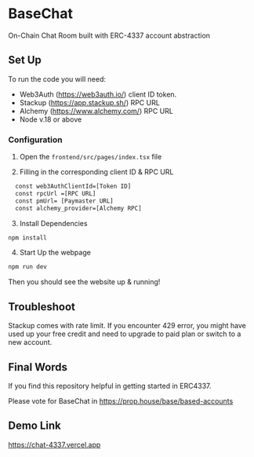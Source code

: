 
# BaseChat

On-Chain Chat Room built with ERC-4337 account abstraction 

## Set Up

To run the code you will need: 

-  Web3Auth (https://web3auth.io/) client ID token.
- Stackup  (https://app.stackup.sh/) RPC URL
- Alchemy (https://www.alchemy.com/) RPC URL  
- Node v.18 or above

### Configuration



1.  Open the `frontend/src/pages/index.tsx` file 

2.  Filling in the corresponding client ID & RPC URL

```bash
  const web3AuthClientId=[Token ID]
  const rpcUrl =[RPC URL]
  const pmUrl= [Paymaster URL]
  const alchemy_provider=[Alchemy RPC]
```

3. Install Dependencies

```bash
npm install
```
4. Start Up the webpage


```bash
npm run dev
```

Then you should see the website up & running! 

## Troubleshoot

Stackup comes with rate limit. If you encounter 429 error, you might have used up your free credit and need to upgrade to 
paid plan or switch to  a new account. 

## Final Words

If you find this repository helpful in getting started in ERC4337.

Please vote for BaseChat in https://prop.house/base/based-accounts

## Demo Link

https://chat-4337.vercel.app 